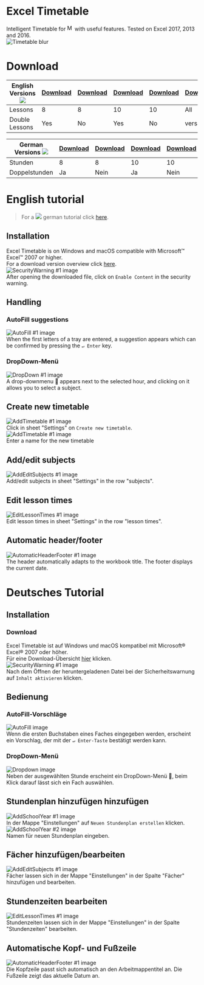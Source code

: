 # Excel Timetable
Intelligent Timetable for <a href="https://products.office.com/excel" target="_blank"><img alt="Microsoft Excel™" src="http://thevideoanalyst.com/wp-content/uploads/2016/11/connector-excel-logo.png" height="16px"></a> with useful features. Tested on Excel 2017, 2013 and 2016.<br>
![Timetable blur](http://silas229.de/lib/img/Stundenplan-01.png)

# Download

English Versions <img src="http://silas229.de/lib/img/flags/en.png"> | [Download](https://github.com/silas229/excel-timetable/releases/download/v2.english/timetable-double.xlsm) | [Download](https://github.com/silas229/excel-timetable/releases/download/v2.english/timetable-single.xlsm) | [Download](https://github.com/silas229/excel-timetable/releases/download/v2.english/timetable-double-10hours.xlsm) | [Download](https://github.com/silas229/excel-timetable/releases/download/v2.english/timetable-single-10hours.xlsm) | [Download](https://github.com/silas229/excel-timetable/archive/v2.english.zip)
--- | --- | --- | --- | --- | ---
Lessons | 8 | 8 | 10 | 10 | All
Double Lessons | Yes | No | Yes | No | versions




German Versions <img src="http://silas229.de/lib/img/flags/de.png"> | [Download](https://github.com/silas229/excel-timetable/releases/download/v2.german/timetable-double.xlsm) | [Download](https://github.com/silas229/excel-timetable/releases/download/v2.german/timetable-single.xlsm) | [Download](https://github.com/silas229/excel-timetable/releases/download/v2.german/timetable-double-10hours.xlsm) | [Download](https://github.com/silas229/excel-timetable/releases/download/v2.german/timetable-single-10hours.xlsm) | [Download](https://github.com/silas229/excel-timetable/archive/v2.german.zip)
--- | --- | --- | --- | --- | ---
Stunden | 8 | 8 | 10 | 10 | Alle
Doppelstunden | Ja | Nein | Ja | Nein | Versionen

# English tutorial
>For a <img src="http://silas229.de/lib/img/flags/de.png"> german tutorial click [here](#deutsches-tutorial).

## Installation
Excel Timetable is on Windows and macOS compatible with Microsoft™ Excel™ 2007 or higher.<br>
For a download version overview click [here](#download).<br>
![SecurityWarning #1 image](http://www.silas229.de/lib/img/timetable/en/01.png)<br>
After opening the downloaded file, click on `Enable Content` in the security warning.

## Handling
### AutoFill suggestions
![AutoFill #1 image](http://www.silas229.de/lib/img/timetable/en/02.png)<br>
When the first letters of a tray are entered, a suggestion appears which can be confirmed by pressing the `↵ Enter` key.
### DropDown-Menü
![DropDown #1 image](http://www.silas229.de/lib/img/timetable/en/03.png)<br>
A drop-downmenu :arrow_down_small: appears next to the selected hour, and clicking on it allows you to select a subject.

## Create new timetable
![AddTimetable #1 image](http://www.silas229.de/lib/img/timetable/en/04.png)<br>
Click in sheet "Settings" on `Create new timetable`.
<br>![AddTimetable #1 image](http://www.silas229.de/lib/img/timetable/en/05.png)<br>
Enter a name for the new timetable

## Add/edit subjects
![AddEditSubjects #1 image](http://www.silas229.de/lib/img/timetable/en/06.png)<br>
Add/edit subjects in sheet "Settings" in the row "subjects".<br>

## Edit lesson times
![EditLessonTimes #1 image](http://www.silas229.de/lib/img/timetable/en/07.png)<br>
Edit lesson times in sheet "Settings" in the row "lesson times".

## Automatic header/footer
![AutomaticHeaderFooter #1 image](http://www.silas229.de/lib/img/timetable/en/08.png)<br>
The header automatically adapts to the workbook title. The footer displays the current date.

# Deutsches Tutorial
## Installation
### Download
Excel Timetable ist auf Windows und macOS kompatibel mit Microsoft® Excel® 2007 oder höher.<br>
Für eine Download-Übersicht [hier](#download) klicken.<br>
![SecurityWarning #1 image](http://www.silas229.de/lib/img/timetable/de/01.png)<br>
Nach dem Öffnen der heruntergeladenen Datei bei der Sicherheitswarnung auf `Inhalt aktivieren` klicken.

## Bedienung
### AutoFill-Vorschläge
![AutoFill image](http://www.silas229.de/lib/img/timetable/de/02.png)<br>
Wenn die ersten Buchstaben eines Faches eingegeben werden, erscheint ein Vorschlag, der mit der `↵ Enter-Taste` bestätigt werden kann.
### DropDown-Menü
![Dropdown image](http://www.silas229.de/lib/img/timetable/de/03.png)<br>
Neben der ausgewählten Stunde erscheint ein DropDown-Menü :arrow_down_small:, beim Klick darauf lässt sich ein Fach auswählen.

## Stundenplan hinzufügen hinzufügen
![AddSchoolYear #1 image](http://www.silas229.de/lib/img/timetable/de/04.png)<br>
In der Mappe "Einstellungen" auf `Neuen Stundenplan erstellen` klicken.
<br>![AddSchoolYear #2 image](http://www.silas229.de/lib/img/timetable/de/05.png)<br>
Namen für neuen Stundenplan eingeben.

## Fächer hinzufügen/bearbeiten
![AddEditSubjects #1 image](http://www.silas229.de/lib/img/timetable/de/06.png)<br>
Fächer lassen sich in der Mappe "Einstellungen" in der Spalte "Fächer" hinzufügen und bearbeiten.

## Stundenzeiten bearbeiten
![EditLessonTimes #1 image](http://www.silas229.de/lib/img/timetable/de/07.png)<br>
Stundenzeiten lassen sich in der Mappe "Einstellungen" in der Spalte "Stundenzeiten" bearbeiten.

## Automatische Kopf- und Fußzeile
![AutomaticHeaderFooter #1 image](http://www.silas229.de/lib/img/timetable/de/08.png)<br>
Die Kopfzeile passt sich automatisch an den Arbeitmappentitel an. Die Fußzeile zeigt das aktuelle Datum an.
